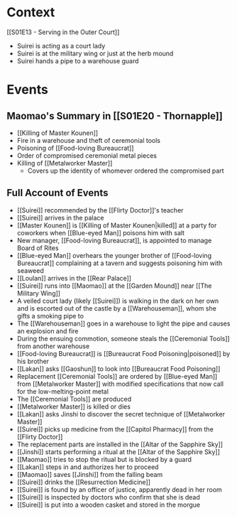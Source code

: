 # Context
[[S01E13 - Serving in the Outer Court]]
- Suirei is acting as a court lady
- Suirei is at the military wing or just at the herb mound
- Suirei hands a pipe to a warehouse guard
# Events
## Maomao's Summary in [[S01E20 - Thornapple]]
- [[Killing of Master Kounen]]
- Fire in a warehouse and theft of ceremonial tools
- Poisoning of [[Food-loving Bureaucrat]]
- Order of compromised ceremonial metal pieces
- Killing of [[Metalworker Master]]
	- Covers up the identity of whomever ordered the compromised part

## Full Account of Events
- [[Suirei]] recommended by the [[Flirty Doctor]]'s teacher
- [[Suirei]] arrives in the palace
- [[Master Kounen]] is [[Killing of Master Kounen|killed]] at a party for coworkers when [[Blue-eyed Man]] poisons him with salt
- New manager, [[Food-loving Bureaucrat]], is appointed to manage Board of Rites
- [[Blue-eyed Man]] overhears the younger brother of [[Food-loving Bureaucrat]] complaining at a tavern and suggests poisoning him with seaweed
- [[Loulan]] arrives in the [[Rear Palace]]
- [[Suirei]] runs into [[Maomao]] at the [[Garden Mound]] near [[The Military Wing]]
- A veiled court lady (likely [[Suirei]]) is walking in the dark on her own and is escorted out of the castle by a [[Warehouseman]], whom she gifts a smoking pipe to
- The [[Warehouseman]] goes in a warehouse to light the pipe and causes an explosion and fire
- During the ensuing commotion, someone steals the [[Ceremonial Tools]] from another warehouse
- [[Food-loving Bureaucrat]] is [[Bureaucrat Food Poisoning|poisoned]] by his brother
- [[Lakan]] asks [[Gaoshun]] to look into [[Bureaucrat Food Poisoning]]
- Replacement [[Ceremonial Tools]] are ordered by [[Blue-eyed Man]] from [[Metalworker Master]] with modified specifications that now call for the low-melting-point metal
- The [[Ceremonial Tools]] are produced
- [[Metalworker Master]] is killed or dies
- [[Lakan]] asks Jinshi to discover the secret technique of [[Metalworker Master]]
- [[Suirei]] picks up medicine from the [[Capitol Pharmacy]] from the [[Flirty Doctor]]
- The replacement parts are installed in the [[Altar of the Sapphire Sky]]
- [[Jinshi]] starts performing a ritual at the [[Altar of the Sapphire Sky]]
- [[Maomao]] tries to stop the ritual but is blocked by a guard
- [[Lakan]] steps in and authorizes her to proceed
- [[Maomao]] saves [[Jinshi]] from the falling beam
- [[Suirei]] drinks the [[Resurrection Medicine]]
- [[Suirei]] is found by an officer of justice, apparently dead in her room
- [[Suirei]] is inspected by doctors who confirm that she is dead
- [[Suirei]] is put into a wooden casket and stored in the morgue